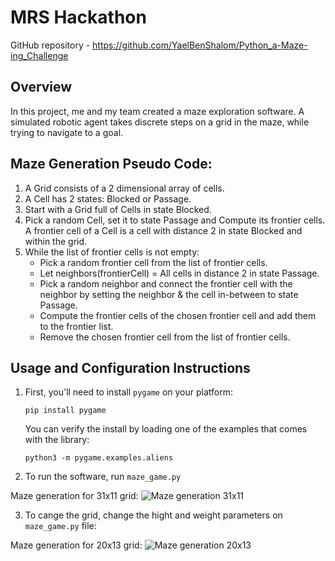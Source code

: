 # MRS Hackathon
GitHub repository - https://github.com/YaelBenShalom/Python_a-Maze-ing_Challenge

## Overview
In this project, me and my team created a maze exploration software.
A simulated robotic agent takes discrete steps on a grid in the maze, while trying to navigate to a goal.

## Maze Generation Pseudo Code:
1. A Grid consists of a 2 dimensional array of cells.
2. A Cell has 2 states: Blocked or Passage.
3. Start with a Grid full of Cells in state Blocked.
4. Pick a random Cell, set it to state Passage and Compute its frontier cells. A frontier cell of a Cell is a cell with distance 2 in state Blocked and within the grid.
5. While the list of frontier cells is not empty:
    - Pick a random frontier cell from the list of frontier cells.
    - Let neighbors(frontierCell) = All cells in distance 2 in state Passage. 
    - Pick a random neighbor and connect the frontier cell with the neighbor by setting the neighbor & the cell in-between to state Passage. 
    - Compute the frontier cells of the chosen frontier cell and add them to the frontier list. 
    - Remove the chosen frontier cell from the list of frontier cells.

## Usage and Configuration Instructions
1. First, you'll need to install `pygame` on your platform:

    `pip install pygame`

    You can verify the install by loading one of the examples that comes with the library:
    
    `python3 -m pygame.examples.aliens`

2. To run the software, run `maze_game.py`

Maze generation for 31x11 grid:
![Maze generation 31x11](https://github.com/YaelBenShalom/Python_a-Maze-ing_Challenge/blob/master/videos/maze.gif)

3. To cange the grid, change the hight and weight parameters on `maze_game.py` file:

Maze generation for 20x13 grid:
![Maze generation 20x13](https://github.com/YaelBenShalom/Python_a-Maze-ing_Challenge/blob/master/videos/maze2.gif)
